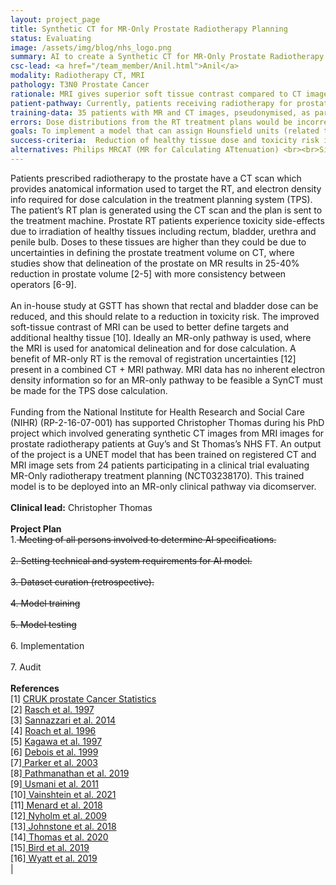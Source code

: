 ```yaml
---
layout: project_page
title: Synthetic CT for MR-Only Prostate Radiotherapy Planning
status: Evaluating
image: /assets/img/blog/nhs_logo.png
summary: AI to create a Synthetic CT for MR-Only Prostate Radiotherapy Planning
csc-lead: <a href="/team_member/Anil.html">Anil</a>
modality: Radiotherapy CT, MRI
pathology: T3N0 Prostate Cancer
rationale: MRI gives superior soft tissue contrast compared to CT images which allows more accurate contouring of internal organs and tumours for radiotherapy (RT). Only CT images, however, provide the voxel electron density data needed to calculate the dose distribution from radiation beams. Having an MRI with electron density information in the form of a “synthetic CT” (SynCT) would streamline imaging, reduced concomitant imaging dose, and improve contouring tumours and organs, thus reducing unnecessary dose to healthy tissues which is linked to reduced toxicity and complications post-treatment. 
patient-pathway: Currently, patients receiving radiotherapy for prostate cancer T3N0 undergo CT imaging, where the patient is in the RT treatment position on an identical treatment couch. If MRI is also required for improved soft tissue delineation, then a RT MRI is acquired at Guys Cancer Centre, with an identical treatment couch. The CT and MRI are both imported into the TPS, registered into the same reference frame, then contoured by the clinician.<br>The proposed project would allow the RT MRIs, generated from a set protocol, to be automatically sent to a ML model (in “dicomserver” or “AI Deployment Engine”) that would generate a SynCT which automatically transfers to a input folder for the treatment planning software.
training-data: 35 patients with MR and CT images, pseudonymised, as part of <a href= "https://clinicaltrials.gov/ct2/show/NCT03238170"> clinical trial (NCT03238170)</a>
errors: Dose distributions from the RT treatment plans would be incorrectly calculated which could result in poor treatment efficacy and increase toxicity to healthy tissues.
goals: To implement a model that can assign Hounsfield units (related to electron density) to voxels in MR image sets for prostate RT planning, in a way that provide little to no interaction from radiotherapy staff & clinicians. 
success-criteria:  Reduction of healthy tissue dose and toxicity risk in patients receiving RT to the prostate.
alternatives: Philips MRCAT (MR for Calculating ATtenuation) <br><br>Siemens syngo.via RT Image Suite
---
```

Patients prescribed radiotherapy to the prostate have a CT scan which provides anatomical information used to target the RT, and electron density info required for dose calculation in the treatment planning system (TPS). The patient’s RT plan is generated using the CT scan and the plan is sent to the treatment machine. Prostate RT patients experience toxicity side-effects due to irradiation of healthy tissues including rectum, bladder, urethra and penile bulb. Doses to these tissues are higher than they could be due to uncertainties in defining the prostate treatment volume on CT, where studies show that delineation of the prostate on MR results in 25-40% reduction in prostate volume [2-5] with more consistency between operators [6-9]. <br><br> An in-house study at GSTT has shown that rectal and bladder dose can be reduced, and this should relate to a reduction in toxicity risk. The improved soft-tissue contrast of MRI can be used to better define targets and additional healthy tissue [10]. Ideally an MR-only pathway is used, where the MRI is used for anatomical delineation and for dose calculation. A benefit of MR-only RT is the removal of registration uncertainties [12] present in a combined CT + MRI pathway. MRI data has no inherent electron density information so for an MR-only pathway to be feasible a SynCT must be made for the TPS dose calculation. <br><br> Funding from the National Institute for Health Research and Social Care (NIHR)  (RP-2-16-07-001) has supported Christopher Thomas during his PhD project which involved generating synthetic CT images from MRI images for prostate radiotherapy patients at Guy’s and St Thomas’s NHS FT. An output of the project is a UNET model that has been trained on registered CT and MRI image sets from 24 patients participating in a clinical trial evaluating MR-Only radiotherapy treatment planning (NCT03238170). This trained model is to be deployed into an MR-only clinical pathway via dicomserver.
<br>
<br>
<b>Clinical lead:</b> Christopher Thomas
<br>
<br>
<b>Project Plan</b> <br>
1.<strike> Meeting of all persons involved to determine AI specifications. <br><br> 2.	Setting technical and system requirements for AI model. <br> <br> 3. Dataset curation (retrospective). <br><br> 4.	Model training<br><br>5.	Model testing </strike> <br><br>6.	Implementation <br><br>7. Audit
<br>
<br>
<b>References</b><br>
[1] <a href=" https://www.cancerresearchuk.org/health-professional/cancer-statistics/statistics-by-cancer-type/prostate-cancer" > CRUK prostate Cancer Statistics</a><br>[2] <a href = "https://doi.org/10.1016/s0360-3016(98)00351-4"> Rasch et al. 1997</a><br>[3] <a href = "https://doi.org/10.1259/bjr.75.895.750603"> Sannazzari et al. 2014</a><br>[4] <a href = "https://doi.org/10.1016/0360-3016(96)00232-5"> Roach et al. 1996</a><br>[5] <a href = "https://doi.org/10.1016/s0360-3016(96)00620-7"> Kagawa et al. 1997</a><br>[6] <a href = "https://doi.org/10.1016/s0360-3016(99)00288-6" > Debois et al. 1999 </a><br>[7]<a href = "https://doi.org/10.1016/s0167-8140(02)00407-3"> Parker et al. 2003 </a><br>[8]<a href = "https://doi.org/10.1259/bjr.20180948"> Pathmanathan et al. 2019</a><br>[9]<a href = "https://doi.org/10.1016/j.ijrobp.2010.03.019"> Usmani et al. 2011</a><br>[10]<a href = "https://doi.org/10.1186/1748-717x-7-82"> Vainshtein et al. 2021</a><br>[11]<a href = "https://doi.org/10.1016/j.rcl.2017.10.012"> Menard et al. 2018</a><br>[12]<a href = "https://doi.org/10.1186/1748-717x-4-54"> Nyholm et al. 2009</a><br>[13]<a href = "https://doi.org/10.1016/j.ijrobp.2017.08.043"> Johnstone et al. 2018</a><br>[14]<a href = "https://doi.org/10.1016/S0167-8140(21)01769-2"> Thomas et al. 2020</a><br>[15]<a href = "https://doi.org/10.1016/j.ijrobp.2019.06.2530"> Bird et al. 2019</a><br>[16]<a href = "https://doi.org/10.1016/j.phro.2019.11.005"> Wyatt et al. 2019</a><br>|